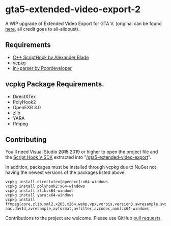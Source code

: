 # gta5-extended-video-export-2

A WIP upgrade of Extended Video Export for GTA V. (original can be found [here](https://github.com/ali-alidoust/gta5-extended-video-export), all credit goes to ali-alidoust).

## Requirements

* [C++ ScriptHook by Alexander Blade](http://www.dev-c.com/gtav/scripthookv/)
* [vcpkg](https://vcpkg.io/)
* [ini-parser by Poordeveloper](https://github.com/Poordeveloper/ini-parser)

## vcpkg Package Requirements.

* DirectXTex
* PolyHook2
* OpenEXR 3.0
* zlib
* YARA
* ffmpeg

## Contributing

You'll need Visual Studio ~~2015~~ 2019 or higher to open the project file and the [Script Hook V SDK](http://www.dev-c.com/gtav/scripthookv/) extracted into "[/gta5-extended-video-export](/gta5-extended-video-export)".

In addition, packages must be installed through vcpkg due to NuGet not having the newest versions of the packages listed above.

```
vcpkg install directxtex[openexr]:x64-windows
vcpkg install polyhook2:x64-windows
vcpkg install zlib:x64-windows
vcpkg install yara:x64-windows
vcpkg install ffmpeg[core,zlib,xml2,x265,x264,webp,vpx,vorbis,version3,swresample,swscale,speex,soxr,snappy,sdl2,opus,postproc,openjpeg,opengl,opencl,nvcodec,mp3lame,lzma,ilbc,iconv,gpl,freetype,fribidi,fontconfig,ffprobe,ffmpeg,fdk-aac,dav1d,avresample,avformat,avfilter,avcodec,aom]:x64-windows
```

Contributions to the project are welcome. Please use GitHub [pull requests](https://help.github.com/articles/using-pull-requests/).


